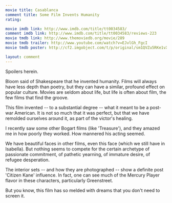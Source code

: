 ```yaml
---
movie title: Casablanca
comment title: Some Film Invents Humanity
rating: 

movie imdb link: http://www.imdb.com/title/tt0034583/
comment imdb link: http://www.imdb.com/title/tt0034583/reviews-223
movie tmdb link: http://www.themoviedb.org/movie/289
movie tmdb trailer: http://www.youtube.com/watch?v=EJvlGh_FgcI
movie tmdb poster: http://cf2.imgobject.com/t/p/original/sm1QVZu5RKe1vXVHZooo4SZyHMx.jpg

layout: comment
---
```


Spoilers herein.

Bloom said of Shakespeare that he invented humanity. Films will always have less depth than poetry, but they can have a similar, profound effect on popular culture. Movies are seldom about life, but life is often about film, the few films that find the groove.

This film invented -- to a substantial degree -- what it meant to be a post-war American. It is not so much that it was perfect, but that we have remolded ourselves around it, as part of the victor's healing.

I recently saw some other Bogart films (like 'Treasure'), and they amazed me in how poorly they worked. How mannered his acting seemed.

We have beautiful faces in other films, even this face (which we still have in Isabella). But nothing seems to compete for the certain archetype of passionate commitment, of pathetic yearning, of immature desire, of refugee desperation.

The interior sets -- and how they are photographed -- show a definite post 'Citizen Kane' influence. In fact, one can see much of the Mercury Player flavor in these characters, particularly Greenstreet.

But you know, this film has so melded with dreams that you don't need to screen it.